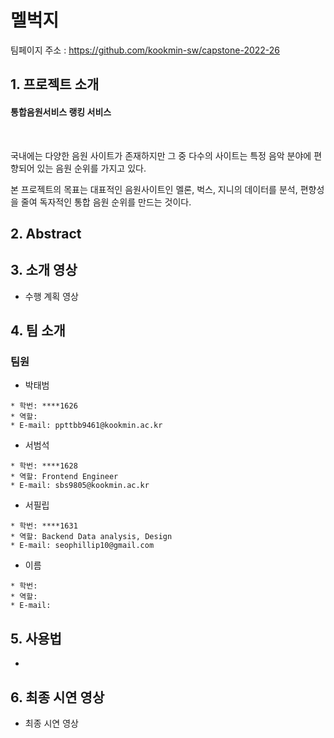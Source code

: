 # 멜벅지
  
  팀페이지 주소 : https://github.com/kookmin-sw/capstone-2022-26
  
  
## 1. 프로젝트 소개 
#### 통합음원서비스 랭킹 서비스
&nbsp;

국내에는 다양한 음원 사이트가 존재하지만 그 중 다수의 사이트는 특정 음악 분야에 편향되어 있는 음원 순위를 가지고 있다.

본 프로젝트의 목표는 대표적인 음원사이트인 멜론, 벅스, 지니의 데이터를 분석, 편향성을 줄여 독자적인 통합 음원 순위를 만드는 것이다.

  


## 2. Abstract
   
   
  

## 3. 소개 영상
  
  - 수행 계획  영상 
  
  


## 4. 팀 소개


### 팀원


- 박태범

 
 ```
 * 학번: ****1626
 * 역할: 
 * E-mail: ppttbb9461@kookmin.ac.kr
 ```

- 서범석


 ```
 * 학번: ****1628
 * 역할: Frontend Engineer
 * E-mail: sbs9805@kookmin.ac.kr
 ```


 


- 서필립

 
 ```
 * 학번: ****1631
 * 역할: Backend Data analysis, Design
 * E-mail: seophillip10@gmail.com
 ```

 - 이름  
 
 
  ```
 * 학번: 
 * 역할: 
 * E-mail: 
 ```
 ## 5. 사용법


- 

 ## 6. 최종 시연 영상

  - 최종 시연 영상 
  
 
  



